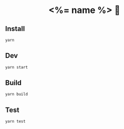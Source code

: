 <h1 align="center"> <%= name %> 👋</h1>

## Install

```sh
yarn
```

## Dev

```sh
yarn start
```

## Build

```sh
yarn build
```

## Test

```sh
yarn test
```
